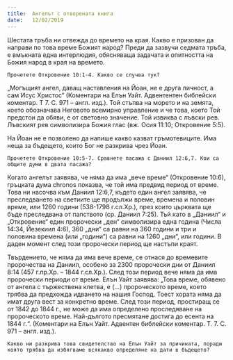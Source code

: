 ```yaml
---
title:  Ангелът с отворената книга
date:   12/02/2019
---
```


Шестата тръба ни отвежда до времето на края. Какво е призован да направи по това време Божият народ? Преди да зазвучи седмата тръба, е вмъкната една интерлюдия, обясняваща задачата и опитността на Божия народ в края на времето.

`Прочетете Откровение 10:1-4. Какво се случва тук?`

„Могъщият ангел, даващ наставления на Йоан, не е друга личност, а сам Исус Христос“ (Коментари на Елън Уайт. Адвентентен библейски коментар. Т 7. С. 971 – англ. изд.). Той стъпва на морето и на земята, което обозначава Неговото всемирно управление и че това, което Той предстои да обяви, е от световно значение. Той извиква с лъвски рев. Лъвският рев символизира Божия глас (вж. Осия 11:10; Откровение 5:5).

На Йоан не е позволено да напише какво казват гръмотевиците. Има неща за бъдещето, които Бог не разкрива чрез Йоан. 

`Прочетете Откровение 10:5-7. Сравнете пасажа с Даниил 12:6,7. Кои са общите думи в двата пасажа?`

Когато ангелът заявява, че няма да има „вече време“ (Откровение 10:6), гръцката дума chronos показва, че той има предвид период от време. Това ни насочва към Даниил 12:6,7, където един ангел заявява, че преследването на светиите ще продължи време, времена и половин време, или 1260 години (538-1798 г.сл.Хр.), през които църквата ще бъде преследвана от папството (ср. Даниил 7:25). Тъй като в „Даниил“ и „Откровение“ един пророчески „ден“ символизира една година (Числа 14:34, Йезекиил 4:6), 360 „дни“ са равни на 360 години и три и половина времена (или „години“) са равни на 1260 „дни“, или години. В даден момент след този пророчески период ще настъпи краят.

Твърдението, че няма да има вече време, се отнася до времевите пророчества на Даниил, особено за 2300 пророчески дни от Даниил 8:14 (457 г.пр.Хр. – 1844 г.сл.Хр.). След този период вече няма да има пророчески периоди от време. Елън Уайт заявява: „Това време, обявено от ангела с тържествена клетва, е (…) пророческото време, което трябва да предхожда идването на нашия Господ. Тоест хората няма да имат друга вест за конкретно време. След този период, простиращ се от 1842 до 1844 г., не може да има определено проследяване на пророческото време. Най-дългото пресмятане достига до есента на 1844 г.“. (Коментари на Елън Уайт. Адвентен библейски коментар. Т. 7. С. 971 – англ. изд.).

`Какво ни разкрива това свидетелство на Елън Уайт за причината, поради която трябва да избягваме всякакво определяне на дати в бъдещето?`